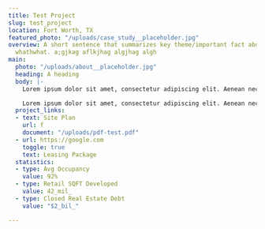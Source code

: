 ```yaml
---
title: Test Project
slug: test_project
location: Fort Worth, TX
featured_photo: "/uploads/case_study__placeholder.jpg"
overview: A short sentence that summarizes key theme/important fact about the project
  whathwhat. a;gjkag aflkjhag algjhag algh
main:
  photo: "/uploads/about__placeholder.jpg"
  heading: A heading
  body: |-
    Lorem ipsum dolor sit amet, consectetur adipiscing elit. Aenean nec purus vel lorem lacinia feugiat. Aenean enim quam, tincidunt congue sapien eu, efficitur porta mauris. Cras ac mauris arcu. Pellentesque imperdiet condimentum hendrerit. Nullam pretium pulvinar ligula non porttitor. Vestibulum vel tortor vel purus malesuada iaculis. Phasellus at facilisis elit. Curabitur id est ac lacus molestie ullamcorper. Ut finibus est non odio lacinia pretium. Proin ut porta tellus, at pretium ante. Praesent vitae quam ipsum. Quisque rhoncus malesuada arcu, sit amet blandit nisi scelerisque sit amet.

    Lorem ipsum dolor sit amet, consectetur adipiscing elit. Aenean nec purus vel lorem lacinia feugiat. Aenean enim quam, tincidunt congue sapien eu, efficitur porta mauris. Cras ac mauris arcu. Pellentesque imperdiet condimentum hendrerit. Nullam pretium pulvinar ligula non porttitor. Vestibulum vel tortor vel purus malesuada iaculis. Phasellus at facilisis elit. Curabitur id est ac lacus molestie ullamcorper. Ut finibus est non odio lacinia pretium. Proin ut porta tellus, at pretium ante. Praesent vitae quam ipsum. Quisque rhoncus malesuada arcu, sit amet blandit nisi scelerisque sit amet.
  project_links:
  - text: Site Plan
    url: f
    document: "/uploads/pdf-test.pdf"
  - url: https://google.com
    toggle: true
    text: Leasing Package
  statistics:
  - type: Avg Occupancy
    value: 92%
  - type: Retail SQFT Developed
    value: 42_mil_
  - type: Closed Real Estate Debt
    value: "$2_bil_"

---
```

